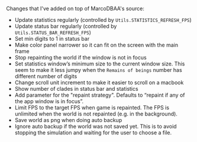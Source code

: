 Changes that I've added on top of MarcoDBAA's source:
- Update statistics regularly (controlled by `Utils.STATISTICS_REFRESH_FPS`)
- Update status bar regularly (controlled by `Utils.STATUS_BAR_REFRESH_FPS`)
- Set min digits to 1 in status bar
- Make color panel narrower so it can fit on the screen with the main frame
- Stop repainting the world if the window is not in focus
- Set statistics window’s minimum size to the current window size. This seem to make it less jumpy when the `Remains of beings` number has different number of digits
- Change scroll unit increment to make it easier to scroll on a macbook
- Show number of clades in status bar and statistics
- Add parameter for the "repaint strategy". Defaults to “repaint if any of the app window is in focus”.
- Limit FPS to the target FPS when game is repainted. The FPS is unlimited when the world is not repainted (e.g. in the background).
- Save world as png when doing auto backup
- Ignore auto backup if the world was not saved yet. This is to avoid stopping the simulation and waiting for the user to choose a file.
